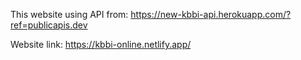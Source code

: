 This website using API from:
https://new-kbbi-api.herokuapp.com/?ref=publicapis.dev

Website link: https://kbbi-online.netlify.app/
